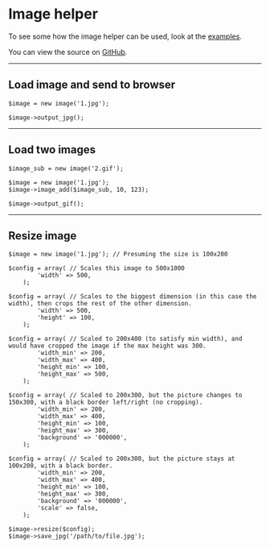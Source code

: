 
# Image helper

To see some how the image helper can be used, look at the [examples](/examples/image/).

You can view the source on [GitHub](https://github.com/craigfrancis/framework/blob/master/framework/0.1/library/class/image.php).

---

## Load image and send to browser

	$image = new image('1.jpg');

	$image->output_jpg();

---

##  Load two images

	$image_sub = new image('2.gif');

	$image = new image('1.jpg');
	$image->image_add($image_sub, 10, 123);

	$image->output_gif();

---

##  Resize image

	$image = new image('1.jpg'); // Presuming the size is 100x200

	$config = array( // Scales this image to 500x1000
			'width' => 500,
		);

	$config = array( // Scales to the biggest dimension (in this case the width), then crops the rest of the other dimension.
			'width' => 500,
			'height' => 100,
		);

	$config = array( // Scaled to 200x400 (to satisfy min width), and would have cropped the image if the max height was 300.
			'width_min' => 200,
			'width_max' => 400,
			'height_min' => 100,
			'height_max' => 500,
		);

	$config = array( // Scaled to 200x300, but the picture changes to 150x300, with a black border left/right (no cropping).
			'width_min' => 200,
			'width_max' => 400,
			'height_min' => 100,
			'height_max' => 300,
			'background' => '000000',
		);

	$config = array( // Scaled to 200x300, but the picture stays at 100x200, with a black border.
			'width_min' => 200,
			'width_max' => 400,
			'height_min' => 100,
			'height_max' => 300,
			'background' => '000000',
			'scale' => false,
		);

	$image->resize($config);
	$image->save_jpg('/path/to/file.jpg');
